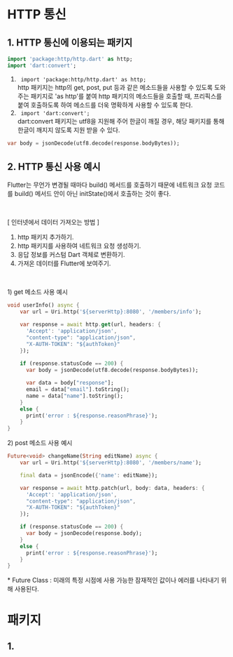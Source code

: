 # HTTP 통신
## 1. HTTP 통신에 이용되는 패키지
``` dart
import 'package:http/http.dart' as http;
import 'dart:convert';
```
1) <code> import 'package:http/http.dart' as http; </code> <br/>
http 패키지는 http의 get, post, put 등과 같은 메소드들을 사용할 수 있도록 도와주는 패키지로 'as http'를 붙여 http 패키지의 메소드들을 호출할 때, 프리픽스를 붙여 호출하도록 하여 메소드를 더욱 명확하게 사용할 수 있도록 한다.
2) <code> import 'dart:convert'; </code> <br/>
dart:convert 패키지는 utf8을 지원해 주어 한글이 깨질 경우, 해당 패키지를 통해 한글이 깨지지 않도록 지원 받을 수 있다.
``` dart
var body = jsonDecode(utf8.decode(response.bodyBytes));
```

## 2. HTTP 통신 사용 예시
Flutter는 무언가 변경될 때마다 build() 메서드를 호출하기 때문에 네트워크 요청 코드를 build() 메서드 안이 아닌 initState()에서 호출하는 것이 좋다.

<br/>

\[ 인터넷에서 데이터 가져오는 방법 \]
1. http 패키지 추가하기. 
2. http 패키지를 사용하여 네트워크 요청 생성하기.
3. 응답 정보를 커스텀 Dart 객체로 변환하기.
4. 가져온 데이터를 Flutter에 보여주기.

<br/>

1\) get 메소드 사용 예시
``` dart
void userInfo() async {
    var url = Uri.http('${serverHttp}:8080', '/members/info');

    var response = await http.get(url, headers: {
      'Accept': 'application/json',
      "content-type": "application/json",
      "X-AUTH-TOKEN": "${authToken}"
    });
    
    if (response.statusCode == 200) {
      var body = jsonDecode(utf8.decode(response.bodyBytes));

      var data = body["response"];
      email = data["email"].toString();
      name = data["name"].toString();
    } 
    else {
      print('error : ${response.reasonPhrase}');
    }
}
```


2\) post 메소드 사용 예시
``` dart 
Future<void> changeName(String editName) async {
    var url = Uri.http('${serverHttp}:8080', '/members/name');

    final data = jsonEncode({'name': editName});

    var response = await http.patch(url, body: data, headers: {
      'Accept': 'application/json',
      "content-type": "application/json",
      "X-AUTH-TOKEN": "${authToken}"
    });

    if (response.statusCode == 200) {
      var body = jsonDecode(response.body);
    } 
    else {
      print('error : ${response.reasonPhrase}');
    }
}
```
\* Future Class : 미래의 특정 시점에 사용 가능한 잠재적인 값이나 에러를 나타내기 위해 사용된다. 

# 패키지
## 1. 




